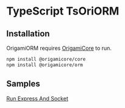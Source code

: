 # TypeScript TsOriORM

## Installation
OrigamiORM requires [OrigamiCore](https://www.npmjs.com/package/@origamicore/core)  to run.
```sh
npm install @origamicore/core
npm install @origamicore/orm
```

## Samples
[Run Express And Socket](https://github.com/origamicore/ORM/tree/main/sample)

